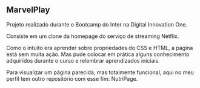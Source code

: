 ## MarvelPlay

Projeto realizado durante o Bootcamp do Inter na Digital Innovation One. 

Consiste em um clone da homepage do serviço de streaming Netflix.

Como o intuito era aprender sobre propriedades do CSS e HTML, a página está sem muita ação. Mas pude colocar em prática alguns conhecimento adquiridos durante o curso e relembrar aprendizados iniciais. 

Para visualizar um página parecida, mas totalmente funcional, aqui no meu perfil tem outro repositório com esse fim: NutriPage. 
